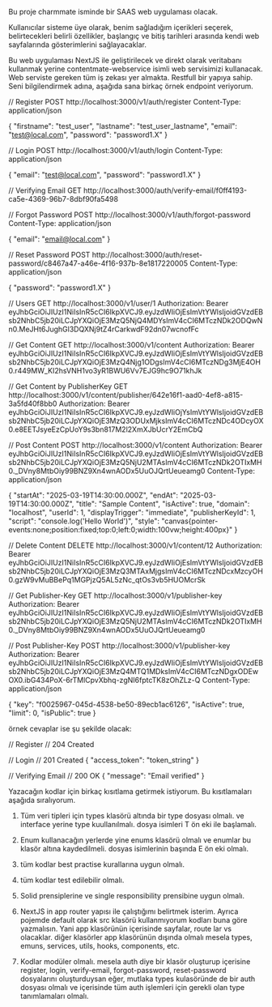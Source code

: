 Bu proje charmmate isminde bir SAAS web uygulaması olacak.

Kullanıcılar sisteme üye olarak, benim sağladığım içerikleri seçerek, belirtecekleri belirli özellikler, başlangıç ve bitiş tarihleri arasında kendi web sayfalarında gösterimlerini sağlayacaklar.

Bu web uygulaması NextJS ile geliştirilecek ve direkt olarak veritabanı kullanmak yerine contentmate-webservice isimli web servisimizi kullanacak.
Web serviste gereken tüm iş zekası yer almakta. Restfull bir yapıya sahip. Seni bilgilendirmek adına, aşağıda sana birkaç örnek endpoint veriyorum.

// Register
POST http://localhost:3000/v1/auth/register
Content-Type: application/json

{
"firstname": "test_user",
"lastname": "test_user_lastname",
"email": "test@local.com",
"password": "password1.X"
}

// Login
POST http://localhost:3000/v1/auth/login
Content-Type: application/json

{
"email": "test@local.com",
"password": "password1.X"
}

// Verifying Email
GET http://localhost:3000/auth/verify-email/f0ff4193-ca5e-4369-96b7-8dbf90fa5498

// Forgot Password
POST http://localhost:3000/v1/auth/forgot-password
Content-Type: application/json

{
"email": "email@local.com"
}

// Reset Password
POST http://localhost:3000/auth/reset-password/c8467a47-a46e-4f16-937b-8e1817220005
Content-Type: application/json

{
"password": "password1.X"
}

// Users
GET http://localhost:3000/v1/user/1
Authorization: Bearer eyJhbGciOiJIUzI1NiIsInR5cCI6IkpXVCJ9.eyJzdWIiOjEsImVtYWlsIjoidGVzdEBsb2NhbC5jb20iLCJpYXQiOjE3MzQ5NjQ4MDYsImV4cCI6MTczNDk2ODQwNn0.MeJHt6JughGl3DQXNj9tZ4rCarkwdF92dn07wcnofFc

// Get Content
GET http://localhost:3000/v1/content
Authorization: Bearer eyJhbGciOiJIUzI1NiIsInR5cCI6IkpXVCJ9.eyJzdWIiOjEsImVtYWlsIjoidGVzdEBsb2NhbC5jb20iLCJpYXQiOjE3MzQ4Njg1ODgsImV4cCI6MTczNDg3MjE4OH0.r449MW_KI2hsVNH1vo3yR1BWU6Vv7EJG9hc9O71khJk

// Get Content by PublisherKey
GET http://localhost:3000/v1/content/publisher/642e16f1-aad0-4ef8-a815-3a5fd40f8bb0
Authorization: Bearer eyJhbGciOiJIUzI1NiIsInR5cCI6IkpXVCJ9.eyJzdWIiOjYsImVtYWlsIjoidGVzdEBsb2NhbC5jb20iLCJpYXQiOjE3MzQ3ODUxMjksImV4cCI6MTczNDc4ODcyOX0.e8EETJsyeEzCpUoY9s3bn817M2l2XmXJbUcrY2EmCbQ

// Post Content
POST http://localhost:3000/v1/content
Authorization: Bearer eyJhbGciOiJIUzI1NiIsInR5cCI6IkpXVCJ9.eyJzdWIiOjEsImVtYWlsIjoidGVzdEBsb2NhbC5jb20iLCJpYXQiOjE3MzQ5NjU2MTAsImV4cCI6MTczNDk2OTIxMH0.\_DVny8MtbOiy99BNZ9Xn4wnAODx5UuOJQrtUeueamg0
Content-Type: application/json

{
"startAt": "2025-03-19T14:30:00.000Z",
"endAt": "2025-03-19T14:30:00.000Z",
"title": "Sample Content",
"isActive": true,
"domain": "localhost",
"userId": 1,
"displayTrigger": "immediate",
"publisherKeyId": 1,
"script": "console.log('Hello World')",
"style": "canvas{pointer-events:none;position:fixed;top:0;left:0;width:100vw;height:400px}"
}

// Delete Content
DELETE http://localhost:3000/v1/content/12
Authorization: Bearer eyJhbGciOiJIUzI1NiIsInR5cCI6IkpXVCJ9.eyJzdWIiOjEsImVtYWlsIjoidGVzdEBsb2NhbC5jb20iLCJpYXQiOjE3MzQ3MTAxMjgsImV4cCI6MTczNDcxMzcyOH0.gzW9vMuBBePq1MGPjzQ5AL5zNc_qtOs3vb5HUOMcrSk

// Get Publisher-Key
GET http://localhost:3000/v1/publisher-key
Authorization: Bearer eyJhbGciOiJIUzI1NiIsInR5cCI6IkpXVCJ9.eyJzdWIiOjEsImVtYWlsIjoidGVzdEBsb2NhbC5jb20iLCJpYXQiOjE3MzQ5NjU2MTAsImV4cCI6MTczNDk2OTIxMH0.\_DVny8MtbOiy99BNZ9Xn4wnAODx5UuOJQrtUeueamg0

// Post Publisher-Key
POST http://localhost:3000/v1/publisher-key
Authorization: Bearer eyJhbGciOiJIUzI1NiIsInR5cCI6IkpXVCJ9.eyJzdWIiOjEsImVtYWlsIjoidGVzdEBsb2NhbC5jb20iLCJpYXQiOjE3MzQ4MTQ1MDksImV4cCI6MTczNDgxODEwOX0.ibG434PoX-6rTMlCpvXbhq-zgNI6fptcTK8zOhZLz-Q
Content-Type: application/json

{
"key": "f0025967-045d-4538-be50-89ecb1ac6126",
"isActive": true,
"limit": 0,
"isPublic": true
}

örnek cevaplar ise şu şekilde olacak:

// Register
// 204 Created

// Login
// 201 Created
{
"access_token": "token_string"
}

// Verifying Email
// 200 OK
{
"message": "Email verified"
}

Yazacağın kodlar için birkaç kısıtlama getirmek istiyorum. Bu kısıtlamaları aşağıda sıralıyorum.

1. Tüm veri tipleri için types klasörü altında bir type dosyası olmalı. ve interface yerine type kuullanılmalı. dosya isimleri T ön eki ile başlamalı.

2. Enum kullanacağın yerlerde yine enums klasörü olmalı ve enumlar bu klasör altına kaydedilmeli. dosyas isimlerinin başında E ön eki olmalı.

3. tüm kodlar best practise kurallarına uygun olmalı.

4. tüm kodlar test edilebilir olmalı.

5. Solid prensiplerine ve single responsibility prensibine uygun olmalı.

6. NextJS in app router yapısı ile çalıştığımı belirtmek isterim. Ayrıca pojemde default olarak src klasörü kullanmıyorum kodları buna göre yazmalısın.
   Yani app klasörünün içerisinde sayfalar, route lar vs olacaklar. diğer klasörler app klasörünün dışında olmalı mesela types, emuns, services, utils, hooks, components, etc.

7. Kodlar modüler olmalı. mesela auth diye bir klasör oluşturup içerisine register, login, verify-email, forgot-password, reset-password dosyalarını oluşturduysan eğer, mutlaka types kulasöründe de bir auth dosyası olmalı ve içerisinde tüm auth işlemleri için gerekli olan type tanımlamaları olmalı.
